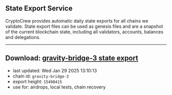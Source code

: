 ## State Export Service
CryptoCrew provides automatic daily state exports for all chains we validate. State export files can be used as genesis files and are a snapshot of the current blockchain state, including all validators, accounts, balances and delegations.

---
**Download: [gravity-bridge-3 state export](https://dl-eu2.ccvalidators.com/SERVICE/gravitybridge/gravity-bridge-3_export_15498415.json)**
---

- last updated: Wed Jan 29 2025 13:10:13
- chain id: `gravity-bridge-3`
- export height: `15498415`
- use for: airdrops, local tests, chain recovery
